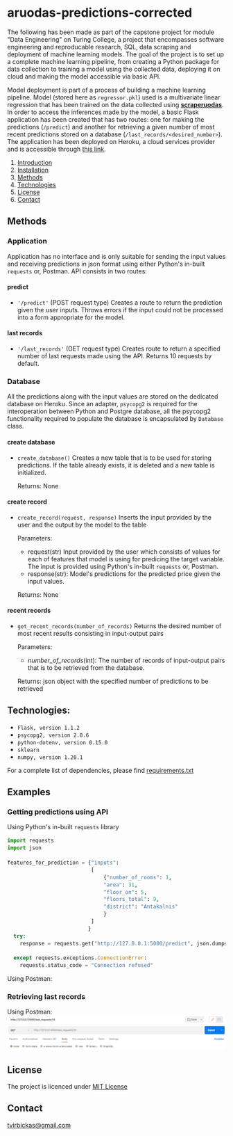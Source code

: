# aruodas-predictions-corrected
The following has been made as part of the capstone project for module "Data Engineering" on Turing College, a project that encompasses software engineering 
and reproducable research, SQL, data scraping and deployment of machine learning models. The goal of the project is to set up a complete machine learning pipeline, 
from creating a Python package for data collection to training a model using the collected data, deploying it on cloud and making the model accessible via basic API.

Model deployment is part of a process of building a machine learning pipeline. Model (stored here as `regressor.pkl`) used is a multivariate linear regression
that has been trained on the data collected using [**scraperuodas**](https://github.com/virbickt/scraperuodas). In order to access the inferences made by the model, a basic 
Flask application has been created that has two routes: one for making the predictions (`/predict`) and another for retrieving a given number of most recent predictions stored on a database (`/last_records/<desired_number>`). The application has been deployed on Heroku, a cloud services provider and is accessible through [this link](http://aruodas-rent-price-predictions.herokuapp.com/).
 
1. [Introduction](#Introduction)
2. [Installation](#Installation)
3. [Methods](#Methods)
4. [Technologies](#Technologies)
5. [License](#License)
6. [Contact](#Contact)


## Methods
### Application
Application has no interface and is only suitable for sending the input values and receiving predictions in json format using either Python's in-built `requests` or, Postman.
API consists in two routes:
#### predict
- `'/predict'` (POST request type)
Creates a route to return the prediction given the user inputs. Throws errors if the input could not be processed into a form appropriate for the model.
#### last records
- `'/last_records'` (GET request type)
Creates route to return a specified number of last requests made using the API. Returns 10 requests by default.


### Database
All the predictions along with the input values are stored on the dedicated database on Heroku. Since an adapter, `psycopg2` is required for the interoperation between Python and
Postgre database, all the psycopg2 functionality required to populate the database is encapsulated by `Database` class. 
#### create database
- `create_database()` 
Creates a new table that is to be used for storing predictions. If the table already exists, it is deleted and a new table is initialized. 

  Returns: None
#### create record
- `create_record(request, response)`
Inserts the input provided by the user and the output by the model to the table

  Parameters: 
   - request(str) Input provided by the user which consists of values for each of features that model is using for predicing the target variable. The input is provided using Python's in-built `requests` or, Postman.
   - response(str): Model's predictions for the predicted price given the input values. 

  Returns: None
#### recent records
- `get_recent_records(number_of_records)`
Returns the desired number of most recent results consisting in input-output pairs

  Parameters:
   - *number_of_records*(int): The number of records of input-output pairs that is to be retrieved from the database.
   
  Returns: json object with the specified number of predictions to be retrieved

## Technologies:
- `Flask, version 1.1.2`
- `psycopg2, version 2.8.6`
- `python-dotenv, version 0.15.0`
- `sklearn`
- `numpy, version 1.20.1`

For a complete list of dependencies, please find [requirements.txt](https://github.com/virbickt/aruodas-rent-price-predictions/blob/main/requirements.txt)

## Examples
### Getting predictions using API
Using Python's in-built `requests` library
```python
import requests
import json

features_for_prediction = {"inputs":
                           [
                               {"number_of_rooms": 1,
                               "area": 31,
                               "floor_on": 5,
                               "floors_total": 9,
                               "district": "Antakalnis"
                               }
                           ]
                          }
  try:
    response = requests.get("http://127.0.0.1:5000/predict", json.dumps(features_for_prediction))

  except requests.exceptions.ConnectionError:
    requests.status_code = "Connection refused"
```
Using Postman:
### Retrieving last records
Using Postman:
![example](images/last_requests.png)

## License
The project is licenced under [MIT License](https://github.com/virbickt/aruodas-rent-price-predictions/blob/main/LICENSE.md)

## Contact
[tvirbickas@gmail.com](mailto:tvirbickas@gmail.com?subject=aruodas-rent-price-predictions%20on%20Github)
